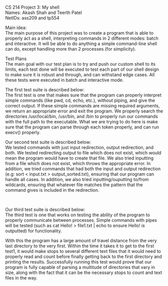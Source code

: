 CS 214 Project 3: My shell <br>
Names: Akash Shah and Teerth Patel <br>
NetIDs: ass209 and tp554 <br>

Main idea: <br> 
The main purpose of this project was to create a program that is able to properly act as a shell, interpreting commands in 2 different modes: batch and interactive. It will be able to do anything a simple command-line shell can do, except handling more than 2 processes (for simplicity). <br>

Test Plans <br>
The main goal with our test plan is to try and push our custom shell to its limits, each test done will be executed to test each part of our shell design to make sure it is robust and through, and can withstand edge cases. All these tests were executed in batch and interactive mode. <br> 

The first test suite is described below: <br>
The first test is one that makes sure that the program can properly interpret simple commands (like pwd, cd, echo, etc.), without piping, and give the correct output. If these simple commands are missing required arguments, we return an appropriate error and exit the program. We properly search the directories /usr/local/bin, /usr/bin, and /bin to properly run our commands with the full path to the executable. What we are trying to do here is make sure that the program can parse through each token properly, and can run execv() properly. <br>


Our second test suite is described below: <br>
We tested commands with just input redirection, output redirection, and both. We tested redirecting output to file which does not exist, which would mean the program would have to create that file. We also tried inputting from a file which does not exist, which throws the appropriate error. In addition, we tried commands that had both the input and output redirection (e.g: sort < input.txt > output_sorted.txt), ensuring that our program can handle all cases. In addition, we also tried inputting/ouputting to/from wildcards, ensuring that whatever file matches the pattern that the command gives is included in the redirection.  <br>

<br>

Our third test suite is described below: <br>
The third test is one that works on testing the ability of the program to properly communicate between processes. Simple commands with pipes will be tested (such as cat Hello! > file1.txt | echo to ensure Hello! is outputted) for functionality. <br>

With this the program has a large amount of travel distance from the very last directory to the very first. Within the time it takes it to get to the first test1, it would make stops to several different text files that it would need to properly read and count before finally getting back to the first directory and printing the results. Successfully running this test would prove that our program is fully capable of parsing a multitude of directories that vary in size, along with the fact that it can be the necessary stops to count and text files in the way.<br>

